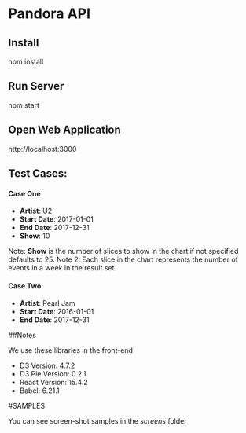 # Pandora API

## Install

npm install

## Run Server

npm start

## Open Web Application

http://localhost:3000

## Test Cases:

#### Case One

- **Artist**: U2
- **Start Date**: 2017-01-01
- **End Date**: 2017-12-31
- **Show**: 10

Note: **Show** is the number of slices to show in the chart if not specified defaults to 25. 
Note 2: Each slice in the chart represents the number of events in a week in the result set.

#### Case Two

- **Artist**: Pearl Jam
- **Start Date**: 2016-01-01
- **End Date**: 2017-12-31

##Notes

We use these libraries in the front-end

- D3 Version: 4.7.2
- D3 Pie Version: 0.2.1
- React Version: 15.4.2
- Babel: 6.21.1

#SAMPLES

You can see screen-shot samples in the _screens_ folder
